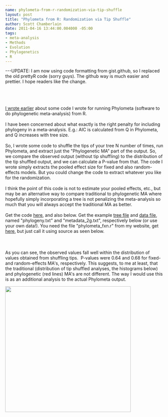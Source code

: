 ```yaml
--- 
name: phylometa-from-r-randomization-via-tip-shuffle
layout: post
title: "Phylometa from R: Randomization via Tip Shuffle"
author: Scott Chamberlain
date: 2011-04-16 13:44:00.004000 -05:00
tags: 
- meta-analysis
- Methods
- Evolution
- Phylogenetics
- R
---
```

---UPDATE: I am now using code formatting from gist.github, so I replaced the old prettyR code (sorry guys). The github way is much easier and prettier. I hope readers like the change.<br /><br /><br /><br /><br /><a href="http://r-ecology.blogspot.com/2011/04/phylometa-from-r-udpate.html">I wrote earlier</a> about some code I wrote for running Phylometa (software to do phylogenetic meta-analysis) from R.<br /><br />I have been concerned about what exactly is the right penalty for including phylogeny in a meta-analysis. E.g.: AIC is calculated from Q in Phylometa, and Q increases with tree size.<br /><br />So, I wrote some code to shuffle the tips of your tree N number of times, run Phylometa, and extract just the "Phylogenetic MA" part of the output. So, we compare the observed output (without tip shuffling) to the distribution of the tip shuffled output, and we can calculate a P-value from that. The code I wrote simply extracts the pooled effect size for fixed and also random-effects models. But you could change the code to extract whatever you like for the randomization.<br /><br />I think the point of this code is not to estimate your pooled effects, etc., but may be an alternative way to compare traditional to phylogenetic MA where hopefully simply incorporating a tree is not penalizing the meta-analysis so much&nbsp;that you will&nbsp;always accept the traditional MA as better.<br /><br />Get the code <a href="https://gist.github.com/925343#file_phylometa_rand_fxn_one.r">here</a>, and also below. Get the example <a href="http://wp.me/PRT1F-2R">tree file</a> and <a href="http://wp.me/PRT1F-2S">data file</a>, named "phylogeny.txt" and "metadata_2g.txt", respectively below (or use your own data!). You need the file "phylometa_fxn.r" from my website, get <a href="https://gist.github.com/939970">here</a>, but just call it using source as seen below.<br /><br /><script src="https://gist.github.com/925343.js?file=phylometa_rand_fxn_one.R"></script><br /><br />As you can see, the observed values fall well within the distribution of values obtained from shuffling tips. &nbsp;P-values were 0.64 and 0.68 for fixed- and random-effects MA's, respectively. This suggests, to me at least, that the traditional (distribution of tip shuffled analyses, the histograms below) and phylogenetic (red lines) MA's are not&nbsp;different. The way I would use this is as an additional analysis to the actual Phylometa output.<br /><div class="separator" style="clear: both; text-align: center;"><a href="http://4.bp.blogspot.com/-fpEjXUBvAw8/TanftVw49QI/AAAAAAAAEbY/z9rJKThxRMo/s1600/metadata_2g.txt.jpeg" imageanchor="1" style="clear: left; float: left; margin-bottom: 1em; margin-right: 1em;"><img border="0" height="400" src="http://4.bp.blogspot.com/-fpEjXUBvAw8/TanftVw49QI/AAAAAAAAEbY/z9rJKThxRMo/s400/metadata_2g.txt.jpeg" width="400" /></a></div>
